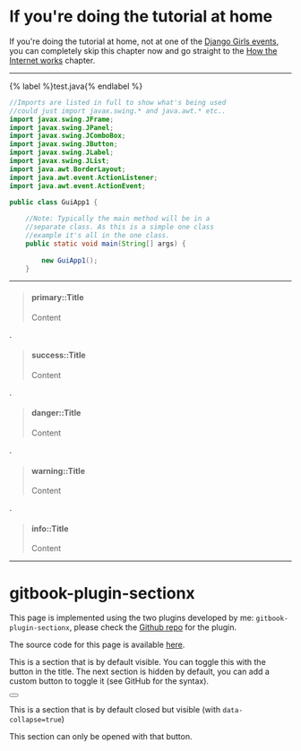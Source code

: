 # If you're doing the tutorial at home

If you're doing the tutorial at home, not at one of the [Django Girls events](https://djangogirls.org/events/), you can completely skip this chapter now and go straight to the [How the Internet works](../how_the_internet_works/README.md) chapter.

---

{% label %}test.java{% endlabel %}
```java
//Imports are listed in full to show what's being used
//could just import javax.swing.* and java.awt.* etc..
import javax.swing.JFrame;
import javax.swing.JPanel;
import javax.swing.JComboBox;
import javax.swing.JButton;
import javax.swing.JLabel;
import javax.swing.JList;
import java.awt.BorderLayout;
import java.awt.event.ActionListener;
import java.awt.event.ActionEvent;

public class GuiApp1 {
    
    //Note: Typically the main method will be in a
    //separate class. As this is a simple one class
    //example it's all in the one class.
    public static void main(String[] args) {
        
        new GuiApp1();
    }
```

---
> #### primary::Title
> Content

.
> #### success::Title
> Content

.
> #### danger::Title
> Content

.
> #### warning::Title
> Content

.
> #### info::Title
> Content

___


gitbook-plugin-sectionx
===

<!--sec data-title="Introduction" data-id="intro" data-nopdf="true" ces-->
This page is implemented using the two plugins developed by me: ```gitbook-plugin-sectionx```, please check the [Github repo](https://github.com/ymcatar/gitbook-plugin-sectionx) for the plugin.

The source code for this page is available [here](https://raw.githubusercontent.com/ymcatar/gitbook-test/master/testing_sectionx.md).
<!--endsec-->

<!--sec data-title="Example 1" data-id="section1" ces-->
This is a section that is by default visible. You can toggle this with the button in the title. The next section is hidden by default, you can add a custom button to toggle it (see GitHub for the syntax).

<button class="section" target="section3" show="Show the next section" hide="Hide the next section"></button>
<!--endsec-->

<!--sec data-title="Example 2" data-id="section2" data-collapse=true ces-->
This is a section that is by default closed but visible (with ```data-collapse=true```)
<!--endsec-->

<!--sec data-title="Hidden 3" data-id="section3" data-show=false ces-->
This section can only be opened with that button.
<!--endsec-->
